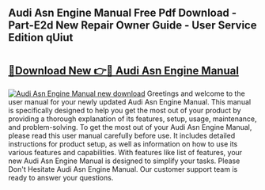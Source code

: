 ## Audi Asn Engine Manual Free Pdf Download - Part-E2d New Repair Owner Guide - User Service Edition qUiut

# <h2><a href="http://bc77230.oget.top/?id=Audi+Asn+Engine+Manual">🔗Download New 👉🔴 Audi Asn Engine Manual</a></h2>

[![Audi Asn Engine Manual new download](https://i.imgur.com/5g1atiW.png)](http://bc77230.oget.top/?id=Audi+Asn+Engine+Manual)
Greetings and welcome to the user manual for your newly updated Audi Asn Engine Manual. This manual is specifically designed to help you get the most out of your product by providing a thorough explanation of its features, setup, usage, maintenance, and problem-solving. To get the most out of your Audi Asn Engine Manual, please read this user manual carefully before use. It includes detailed instructions for product setup, as well as information on how to use its various features and capabilities. With features like list of features, your new Audi Asn Engine Manual is designed to simplify your tasks. Please Don't Hesitate Audi Asn Engine Manual. Our customer support team is ready to answer your questions.

